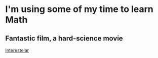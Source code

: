 # I'm using some of my time to learn Math

## Fantastic film, a hard-science movie

[Interestelar](movies/interestelar.md)